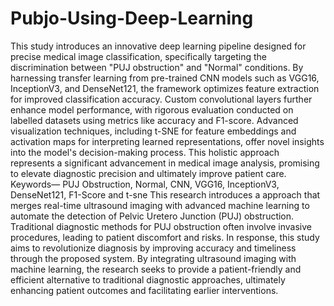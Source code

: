 # Pubjo-Using-Deep-Learning
This study introduces an innovative deep learning pipeline designed for precise medical image classification, specifically targeting the discrimination between "PUJ obstruction" and "Normal" conditions. By harnessing transfer learning from pre-trained CNN models such as VGG16, InceptionV3, and DenseNet121, the framework optimizes feature extraction for improved classification accuracy. Custom convolutional layers further enhance model performance, with rigorous evaluation conducted on labelled datasets using metrics like accuracy and F1-score. Advanced visualization techniques, including t-SNE for feature embeddings and activation maps for interpreting learned representations, offer novel insights into the model's decision-making process. This holistic approach represents a significant advancement in medical image analysis, promising to elevate diagnostic precision and ultimately improve patient care.
Keywords— PUJ Obstruction, Normal, CNN, VGG16, InceptionV3, DenseNet121, F1-Score and t-sne
This research introduces a approach that merges real-time ultrasound imaging with advanced machine learning to automate the detection of Pelvic Uretero Junction (PUJ) obstruction. Traditional diagnostic methods for PUJ obstruction often involve invasive procedures, leading to patient discomfort and risks. In response, this study aims to revolutionize diagnosis by improving accuracy and timeliness through the proposed system. By integrating ultrasound imaging with machine learning, the research seeks to provide a patient-friendly and efficient alternative to traditional diagnostic approaches, ultimately enhancing patient outcomes and facilitating earlier interventions.
